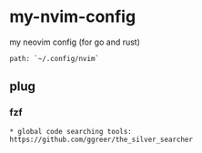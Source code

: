 # my-nvim-config
my neovim config (for go and rust)

    path: `~/.config/nvim`

## plug

### fzf

    * global code searching tools: https://github.com/ggreer/the_silver_searcher
